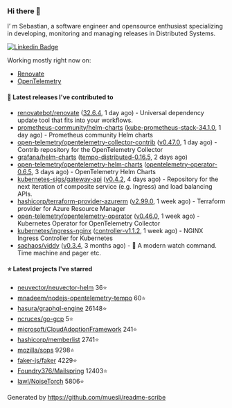### Hi there 👋

I’ m Sebastian, a software engineer and opensource enthusiast specializing in developing, monitoring and managing releases in Distributed Systems.

[![Linkedin Badge](https://img.shields.io/badge/-LinkedIn-blue?style=flat&logo=Linkedin&logoColor=white&link=https://www.linkedin.com/in/sebastian-poxhofer/)](https://www.linkedin.com/in/sebastian-poxhofer/)

Working mostly right now on:
- [Renovate](https://github.com/renovatebot/renovate)
- [OpenTelemetry](https://github.com/open-telemetry)



#### 🚀 Latest releases I've contributed to

- [renovatebot/renovate](https://github.com/renovatebot/renovate) ([32.6.4](https://github.com/renovatebot/renovate/releases/tag/32.6.4), 1 day ago) - Universal dependency update tool that fits into your workflows.
- [prometheus-community/helm-charts](https://github.com/prometheus-community/helm-charts) ([kube-prometheus-stack-34.1.0](https://github.com/prometheus-community/helm-charts/releases/tag/kube-prometheus-stack-34.1.0), 1 day ago) - Prometheus community Helm charts
- [open-telemetry/opentelemetry-collector-contrib](https://github.com/open-telemetry/opentelemetry-collector-contrib) ([v0.47.0](https://github.com/open-telemetry/opentelemetry-collector-contrib/releases/tag/v0.47.0), 1 day ago) - Contrib repository for the OpenTelemetry Collector
- [grafana/helm-charts](https://github.com/grafana/helm-charts) ([tempo-distributed-0.16.5](https://github.com/grafana/helm-charts/releases/tag/tempo-distributed-0.16.5), 2 days ago)
- [open-telemetry/opentelemetry-helm-charts](https://github.com/open-telemetry/opentelemetry-helm-charts) ([opentelemetry-operator-0.6.5](https://github.com/open-telemetry/opentelemetry-helm-charts/releases/tag/opentelemetry-operator-0.6.5), 3 days ago) - OpenTelemetry Helm Charts
- [kubernetes-sigs/gateway-api](https://github.com/kubernetes-sigs/gateway-api) ([v0.4.2](https://github.com/kubernetes-sigs/gateway-api/releases/tag/v0.4.2), 4 days ago) - Repository for the next iteration of composite service (e.g. Ingress) and load balancing APIs.
- [hashicorp/terraform-provider-azurerm](https://github.com/hashicorp/terraform-provider-azurerm) ([v2.99.0](https://github.com/hashicorp/terraform-provider-azurerm/releases/tag/v2.99.0), 1 week ago) - Terraform provider for Azure Resource Manager
- [open-telemetry/opentelemetry-operator](https://github.com/open-telemetry/opentelemetry-operator) ([v0.46.0](https://github.com/open-telemetry/opentelemetry-operator/releases/tag/v0.46.0), 1 week ago) - Kubernetes Operator for OpenTelemetry Collector
- [kubernetes/ingress-nginx](https://github.com/kubernetes/ingress-nginx) ([controller-v1.1.2](https://github.com/kubernetes/ingress-nginx/releases/tag/controller-v1.1.2), 1 week ago) - NGINX Ingress Controller for Kubernetes
- [sachaos/viddy](https://github.com/sachaos/viddy) ([v0.3.4](https://github.com/sachaos/viddy/releases/tag/v0.3.4), 3 months ago) - 👀 A modern watch command. Time machine and pager etc.

#### ⭐ Latest projects I've starred

- [neuvector/neuvector-helm](https://github.com/neuvector/neuvector-helm}) 36⭐
- [mnadeem/nodejs-opentelemetry-tempo](https://github.com/mnadeem/nodejs-opentelemetry-tempo}) 60⭐
- [hasura/graphql-engine](https://github.com/hasura/graphql-engine}) 26148⭐
- [ncruces/go-gcp](https://github.com/ncruces/go-gcp}) 5⭐
- [microsoft/CloudAdoptionFramework](https://github.com/microsoft/CloudAdoptionFramework}) 241⭐
- [hashicorp/memberlist](https://github.com/hashicorp/memberlist}) 2741⭐
- [mozilla/sops](https://github.com/mozilla/sops}) 9298⭐
- [faker-js/faker](https://github.com/faker-js/faker}) 4229⭐
- [Foundry376/Mailspring](https://github.com/Foundry376/Mailspring}) 12403⭐
- [lawl/NoiseTorch](https://github.com/lawl/NoiseTorch}) 5806⭐



Generated by https://github.com/muesli/readme-scribe
